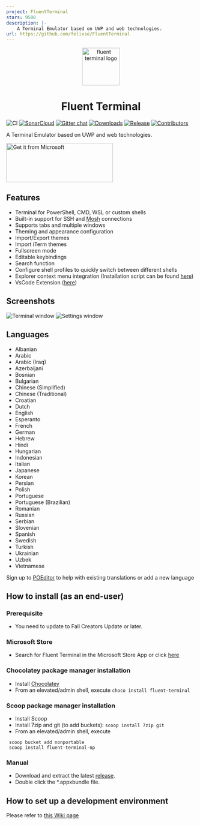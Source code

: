 ```yaml
---
project: FluentTerminal
stars: 9500
description: |-
    A Terminal Emulator based on UWP and web technologies.
url: https://github.com/felixse/FluentTerminal
---
```


<p align="center">
  <img alt="fluent terminal logo" src="./Icons/Icon_no_margin.png" width="100px" />
  <h1 align="center">Fluent Terminal</h1>
</p>

![CI](https://github.com/felixse/FluentTerminal/workflows/CI/badge.svg?branch=master)
[![SonarCloud](https://sonarcloud.io/api/project_badges/measure?project=FluentTerminal&metric=alert_status)](https://sonarcloud.io/dashboard?id=FluentTerminal)
[![Gitter chat](https://badges.gitter.im/Join%20Chat.svg)](https://gitter.im/FluentTerminal)
[![Downloads](https://img.shields.io/github/downloads/felixse/FluentTerminal/total.svg?label=Downloads)](https://github.com/felixse/FluentTerminal/releases/)
[![Release](https://img.shields.io/github/release/felixse/FluentTerminal.svg?label=Release)](https://github.com/felixse/FluentTerminal/releases)
[![Contributors](https://img.shields.io/github/contributors/felixse/FluentTerminal?label=Contributors)](https://github.com/felixse/FluentTerminal/graphs/contributors)

A Terminal Emulator based on UWP and web technologies.


<a href='//www.microsoft.com/store/apps/9p2krlmfxf9t?cid=storebadge&ocid=badge'><img src='store-badge.png' alt='Get it from Microsoft' width="284px" height="104px" /></a>

## Features

- Terminal for PowerShell, CMD, WSL or custom shells
- Built-in support for SSH and [Mosh](https://mosh.org/) connections
- Supports tabs and multiple windows
- Theming and appearance configuration
- Import/Export themes
- Import iTerm themes
- Fullscreen mode
- Editable keybindings
- Search function
- Configure shell profiles to quickly switch between different shells
- Explorer context menu integration (Installation script can be found [here](https://github.com/felixse/FluentTerminal/tree/master/Explorer%20Context%20Menu%20Integration))
- VsCode Extension ([here](https://marketplace.visualstudio.com/items?itemName=Xherdi.fluent-terminal))

## Screenshots

![Terminal window](Screenshots/terminal.png)
![Settings window](Screenshots/settings.png)

## Languages
- Albanian
- Arabic
- Arabic (Iraq)
- Azerbaijani
- Bosnian
- Bulgarian
- Chinese (Simplified)
- Chinese (Traditional)
- Croatian
- Dutch
- English
- Esperanto
- French
- German
- Hebrew
- Hindi
- Hungarian
- Indonesian
- Italian
- Japanese
- Korean
- Persian
- Polish
- Portuguese
- Portuguese (Brazilian)
- Romanian
- Russian
- Serbian
- Slovenian
- Spanish
- Swedish
- Turkish
- Ukrainian
- Uzbek
- Vietnamese


Sign up to [POEditor](https://poeditor.com/join/project/TfKNIt826z) to help with existing translations or add a new language

## How to install (as an end-user)

### Prerequisite
- You need to update to Fall Creators Update or later.

### Microsoft Store
- Search for Fluent Terminal in the Microsoft Store App or click [here](https://www.microsoft.com/store/apps/9p2krlmfxf9t)

### Chocolatey package manager installation

- Install [Chocolatey](https://chocolatey.org/)
- From an elevated/admin shell, execute `choco install fluent-terminal`

### Scoop package manager installation
- Install Scoop
- Install 7zip and git (to add buckets): `scoop install 7zip git`
- From an elevated/admin shell, execute
```
 scoop bucket add nonportable
 scoop install fluent-terminal-np
 ```

### Manual

- Download and extract the latest [release](https://github.com/felixse/FluentTerminal/releases).
- Double click the *.appxbundle file.

## How to set up a development environment
Please refer to [this Wiki page](https://github.com/felixse/FluentTerminal/wiki/How-to-set-up-a-development-environment)

